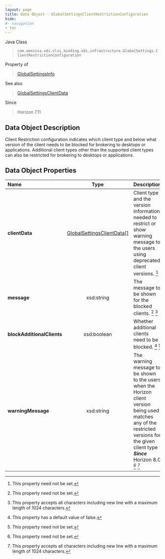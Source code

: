 ```yaml
---
layout: page
title: Data Object - GlobalSettingsClientRestrictionConfiguration
hide:
#- navigation
- toc
---
```






Java Class
> `com.omnissa.vdi.vlsi.binding.vdi.infrastructure.GlobalSettings.ClientRestrictionConfiguration`

Property of
> [GlobalSettingsInfo](vdi.infrastructure.GlobalSettings.GlobalSettingsInfo.md#field_detail)

See also
> [GlobalSettingsClientData](vdi.infrastructure.GlobalSettings.ClientData.md)

Since
> Horizon 7.11


## Data Object Description

Client Restriction configuration indicates which client type and below what version of the client needs to be blocked for brokering to desktops or applications. Additional client types other than the supported client types can also be restricted for brokering to desktops or applications.

## Data Object Properties

 Name | Type | Description
:---|:---:|:---
**clientData**| [GlobalSettingsClientData[]](vdi.infrastructure.GlobalSettings.ClientData.md)|  Client type and the version information needed to restrict or show warning message to the users using deprecated client versions. [^1]
**message**|  xsd:string|  The message to be shown for the blocked clients. [^1] [^268]
**blockAdditionalClients**|  xsd:boolean|  Whether additional clients need to be blocked. [^5] [^1]
**warningMessage**|  xsd:string|  The warning message to be shown to the users when the Horizon client version being used matches any of the restricted versions for the given client type  **_Since_** Horizon 8.0 [^1] [^268]
 


 


[^1]: This property need not be set.
[^5]: This property has a default value of false.
[^268]: This property accepts all characters including new line with a maximum length of 1024 characters.